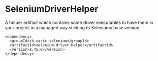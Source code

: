 # SeleniumDriverHelper
A helper artifact which contains some driver executables to have them in your project in a managed way sticking to Seleniums base version.

```
<dependency>
  <groupId>ch.racic.selenium</groupId>
  <artifactId>selenium-driver-helper</artifactId>
  <version>2.45.0</version>
</dependency>
```